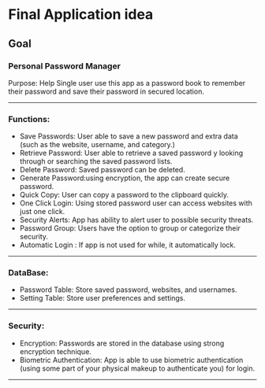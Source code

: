 # Final Application idea
## Goal
### Personal Password Manager
Purpose: Help Single user use this app as a password book to remember their password and save their password in secured location.
***
### Functions:
* Save Passwords: User able to save a new password and extra data (such as the website, username, and category.)
* Retrieve Password: User able to retrieve a saved password y looking through or searching the saved password lists.
* Delete Password: Saved password can be deleted.
* Generate Password:using encryption, the app can create secure password.
* Quick Copy: User can copy a password to the clipboard quickly.
* One Click Login: Using stored password user can access websites with just one click.
* Security Alerts: App has ability to alert user to possible security threats.
* Password Group: Users have the option to group or categorize their security.
* Automatic Login : If app is not used for while, it automatically lock.
*** 
### DataBase:
* Password Table: Store saved password, websites, and usernames.
* Setting Table: Store user preferences and settings.
***
### Security:
* Encryption: Passwords are stored in the database using strong encryption technique.
* Biometric Authentication: App is able to use biometric authentication (using some part of your physical makeup to authenticate you) for login.
***



